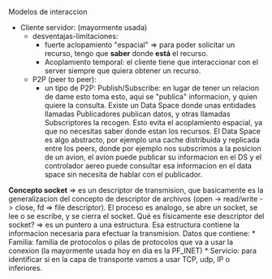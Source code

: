 Modelos de interaccion
*  Cliente servidor: (mayormente usada)
    *  desventajas-limitaciones: 
        *  fuerte aclopamiento "espacial" => para poder solicitar un recurso, tengo que **saber** donde **está** el recurso.
        *  Acoplamiento temporal: el cliente tiene que interaccionar con el server siempre que quiera obtener un recurso.
    * P2P (peer to peer):
        * un tipo de P2P: Publish/Subscribe: en lugar de tener un relacion de dame esto toma esto, aqui se "publica" informacion, y quien quiere la consulta. Existe un Data Space donde unas entidades llamadas Publicadores publican datos, y otras llamadas Subscriptores la recogen. Esto evita el acoplamiento espacial, ya que no necesitas saber donde estan los recursos. El Data Space es algo abstracto, por ejemplo una cache distribuida y replicada entre los peers, donde por ejemplo nos subscrimos a la posicion de un avion, el avion puede publicar su informacion en el DS y el controlador aereo puede consultar esa informacion en el data space sin necesita de hablar con el publicador.

**Concepto socket** => es un descriptor de transmision, que basicamente es la generalizacion del concepto de descriptor de archivos (open -> read/write -> close, fd => file descriptor). El proceso es analogo, se abre un socket, se lee o se escribe, y se cierra el socket. Qué es físicamente ese descriptor del socket? => es un puntero a una estructura. Esa estructura contiene la informacion necesaria para efectuar la transmision. Datos que contiene:
    * Familia: familia de protocolos o pilas de protocolos que va a usar la conexion (la mayormente usada hoy en dia es la PF_INET)
    * Servicio: para identificar si en la capa de transporte vamos a usar TCP, udp, IP o inferiores.